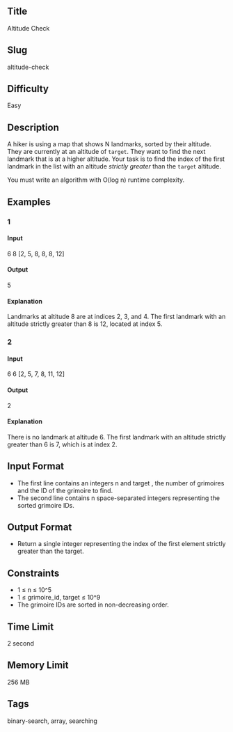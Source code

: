 ## Title

Altitude Check

## Slug

altitude-check

## Difficulty

Easy

## Description

A hiker is using a map that shows N landmarks, sorted by their altitude. They are currently at an altitude of `target`. They want to find the next landmark that is at a higher altitude. Your task is to find the index of the first landmark in the list with an altitude *strictly greater* than the `target` altitude.

You must write an algorithm with O(log n) runtime complexity.

## Examples

### 1

#### Input

6 8
[2, 5, 8, 8, 8, 12]


#### Output

5

#### Explanation

Landmarks at altitude 8 are at indices 2, 3, and 4. The first landmark with an altitude strictly greater than 8 is 12, located at index 5.

### 2

#### Input

6 6
[2, 5, 7, 8, 11, 12]

#### Output

2

#### Explanation

There is no landmark at altitude 6. The first landmark with an altitude strictly greater than 6 is 7, which is at index 2.

## Input Format

- The first line contains an integers n and target , the number of grimoires and the ID of the grimoire to find. 
- The second line contains n space-separated integers representing the sorted grimoire IDs.


## Output Format

- Return a single integer representing the index of the first element strictly greater than the target.

## Constraints

- 1 ≤ n ≤ 10^5
- 1 ≤ grimoire_id, target ≤ 10^9
- The grimoire IDs are sorted in non-decreasing order.

## Time Limit

2 second

## Memory Limit

256 MB

## Tags

binary-search, array, searching